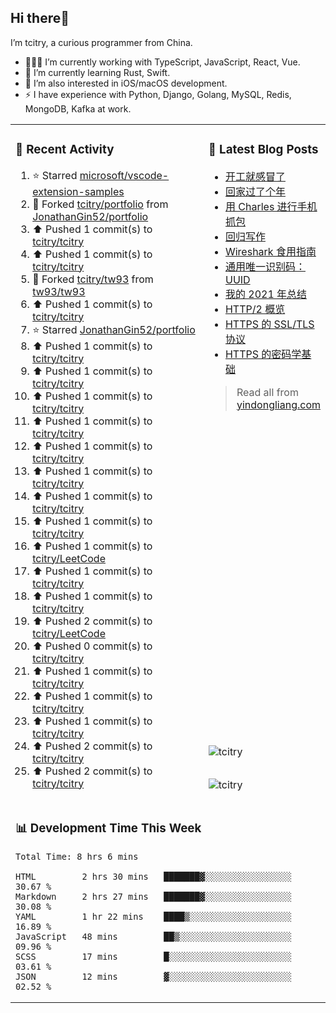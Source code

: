 ## Hi there👋

I’m tcitry, a curious programmer from China.

- 👨🏻‍💻 I’m currently working with TypeScript, JavaScript, React, Vue.
- 🌱 I’m currently learning Rust, Swift.
- 🔭 I’m also interested in iOS/macOS development.
- ⚡ I have experience with Python, Django, Golang, MySQL, Redis, MongoDB, Kafka at work.

<table width="960px">
<tr>
<td valign="top" rowspan="3" width="450px">

### 🚀 Recent Activity

<!--RECENT_ACTIVITY:start-->
1. ⭐ Starred [microsoft/vscode-extension-samples](https://github.com/microsoft/vscode-extension-samples)
2. 🔱 Forked [tcitry/portfolio](https://github.com/tcitry/portfolio) from [JonathanGin52/portfolio](https://github.com/JonathanGin52/portfolio)
3. ⬆️ Pushed 1 commit(s) to [tcitry/tcitry](https://github.com/tcitry/tcitry)
4. ⬆️ Pushed 1 commit(s) to [tcitry/tcitry](https://github.com/tcitry/tcitry)
5. 🔱 Forked [tcitry/tw93](https://github.com/tcitry/tw93) from [tw93/tw93](https://github.com/tw93/tw93)
6. ⬆️ Pushed 1 commit(s) to [tcitry/tcitry](https://github.com/tcitry/tcitry)
7. ⭐ Starred [JonathanGin52/portfolio](https://github.com/JonathanGin52/portfolio)
8. ⬆️ Pushed 1 commit(s) to [tcitry/tcitry](https://github.com/tcitry/tcitry)
9. ⬆️ Pushed 1 commit(s) to [tcitry/tcitry](https://github.com/tcitry/tcitry)
10. ⬆️ Pushed 1 commit(s) to [tcitry/tcitry](https://github.com/tcitry/tcitry)
11. ⬆️ Pushed 1 commit(s) to [tcitry/tcitry](https://github.com/tcitry/tcitry)
12. ⬆️ Pushed 1 commit(s) to [tcitry/tcitry](https://github.com/tcitry/tcitry)
13. ⬆️ Pushed 1 commit(s) to [tcitry/tcitry](https://github.com/tcitry/tcitry)
14. ⬆️ Pushed 1 commit(s) to [tcitry/tcitry](https://github.com/tcitry/tcitry)
15. ⬆️ Pushed 1 commit(s) to [tcitry/tcitry](https://github.com/tcitry/tcitry)
16. ⬆️ Pushed 1 commit(s) to [tcitry/LeetCode](https://github.com/tcitry/LeetCode)
17. ⬆️ Pushed 1 commit(s) to [tcitry/tcitry](https://github.com/tcitry/tcitry)
18. ⬆️ Pushed 1 commit(s) to [tcitry/tcitry](https://github.com/tcitry/tcitry)
19. ⬆️ Pushed 2 commit(s) to [tcitry/LeetCode](https://github.com/tcitry/LeetCode)
20. ⬆️ Pushed 0 commit(s) to [tcitry/tcitry](https://github.com/tcitry/tcitry)
21. ⬆️ Pushed 1 commit(s) to [tcitry/tcitry](https://github.com/tcitry/tcitry)
22. ⬆️ Pushed 1 commit(s) to [tcitry/tcitry](https://github.com/tcitry/tcitry)
23. ⬆️ Pushed 1 commit(s) to [tcitry/tcitry](https://github.com/tcitry/tcitry)
24. ⬆️ Pushed 2 commit(s) to [tcitry/tcitry](https://github.com/tcitry/tcitry)
25. ⬆️ Pushed 2 commit(s) to [tcitry/tcitry](https://github.com/tcitry/tcitry)
<!--RECENT_ACTIVITY:end-->

</td>
<td valign="top">

### 📝 Latest Blog Posts

<!-- BLOG-POST-LIST:START -->
- [开工就感冒了](https://yindongliang.com/posts/catch-a-cold-when-start-work/)
- [回家过了个年](https://yindongliang.com/posts/this-year-go-home/)
- [用 Charles 进行手机抓包](https://yindongliang.com/posts/use-charles-capture-package-on-mobile/)
- [回归写作](https://yindongliang.com/posts/back-to-writing/)
- [Wireshark 食用指南](https://yindongliang.com/posts/wireshark-usage/)
- [通用唯一识别码：UUID](https://yindongliang.com/posts/intro-uuid/)
- [我的 2021 年总结](https://yindongliang.com/posts/review-2021/)
- [HTTP/2 概览](https://yindongliang.com/posts/http2-101/)
- [HTTPS 的 SSL/TLS 协议](https://yindongliang.com/posts/https-ssl-tls-protocol/)
- [HTTPS 的密码学基础](https://yindongliang.com/posts/https-algorithems/)
<!-- BLOG-POST-LIST:END -->

> Read all from [yindongliang.com](https://yindongliang.com)

</td>
</tr>
<tr><td><img align="center" src="https://github-readme-stats.vercel.app/api?username=tcitry&show_icons=true&locale=en" alt="tcitry" /></td></tr>
<tr><td><img align="center" src="https://github-readme-streak-stats.herokuapp.com/?user=tcitry&" alt="tcitry" /></td></tr>
<tr>
<td valign="top" colspan="2">

### 📊 Development Time This Week

<!--START_SECTION:waka-->

```text
Total Time: 8 hrs 6 mins

HTML         2 hrs 30 mins   ███████▓░░░░░░░░░░░░░░░░░   30.67 %
Markdown     2 hrs 27 mins   ███████▓░░░░░░░░░░░░░░░░░   30.08 %
YAML         1 hr 22 mins    ████▒░░░░░░░░░░░░░░░░░░░░   16.89 %
JavaScript   48 mins         ██▒░░░░░░░░░░░░░░░░░░░░░░   09.96 %
SCSS         17 mins         █░░░░░░░░░░░░░░░░░░░░░░░░   03.61 %
JSON         12 mins         ▓░░░░░░░░░░░░░░░░░░░░░░░░   02.52 %
```

<!--END_SECTION:waka-->

</td>
</tr>

</table>
